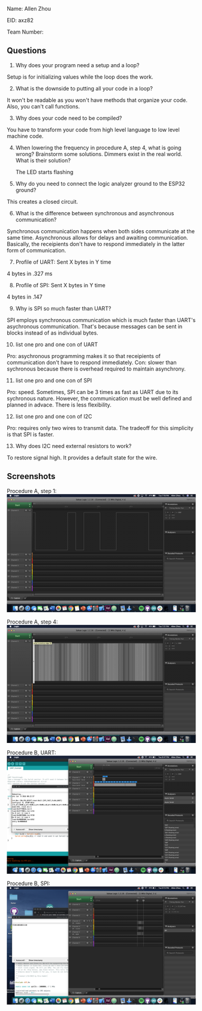 Name: Allen Zhou    

EID: axz82

Team Number:

## Questions

1. Why does your program need a setup and a loop?

Setup is for initializing values while the loop does the work. 

2. What is the downside to putting all your code in a loop?

It won't be readable as you won't have methods that organize your code. Also, you can't call functions.

3. Why does your code need to be compiled?

You have to transform your code from high level language to low level machine code.

4. When lowering the frequency in procedure A, step 4, what is going wrong? Brainstorm some solutions. Dimmers exist in the real world. What is their solution?

    The LED starts flashing

5. Why do you need to connect the logic analyzer ground to the ESP32 ground?

This creates a closed circuit.

6. What is the difference between synchronous and asynchronous communication?

Synchronous communication happens when both sides communicate at the same time. Asynchronous allows for delays and awaiting communication. Basically, the receipients don't have to respond immediately in the latter form of communication. 

7. Profile of UART: Sent X bytes in Y time 

4 bytes in .327 ms

8. Profile of SPI: Sent X bytes in Y time

4 bytes in .147

9. Why is SPI so much faster than UART?

SPI employs synchronous communication which is much faster than UART's asychronous communication. That's because messages can be sent in blocks instead of as individual bytes. 

10. list one pro and one con of UART

Pro: asychronous programming makes it so that receipients of communication don't have to respond immediately. Con: slower than sychronous because there is overhead required to maintain asynchrony.

11. list one pro and one con of SPI

Pro: speed. Sometimes, SPI can be 3 times as fast as UART due to its sychronous nature. However, the communication must be well defined and planned in advace. There is less flexibility. 

12. list one pro and one con of I2C

Pro: requires only two wires to transmit data. The tradeoff for this simplicity is that SPI is faster.

13. Why does I2C need external resistors to work?

To restore signal high. It provides a default state for the wire. 

## Screenshots

Procedure A, step 1:
![Put path to your image here ->](img/Logic_analyzer1.png)

Procedure A, step 4:
![Put path to your image here ->](img/Logic_analyzer2.png)

Procedure B, UART:
![Put path to your image here ->](img/uart.png)

Procedure B, SPI:
![Put path to your image here ->](img/spi.png)
